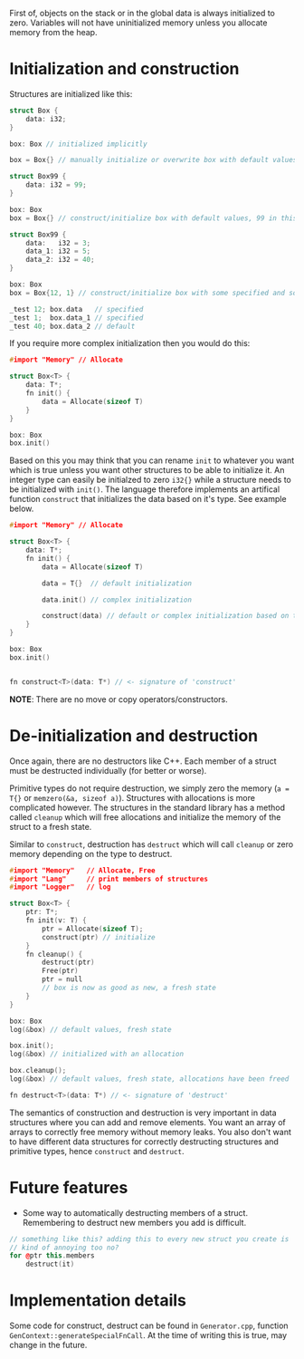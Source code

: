 First of, objects on the stack or in the global data is always initialized to zero. Variables will not have uninitialized memory unless you allocate memory from the heap.

# Initialization and construction
Structures are initialized like this:
```c++
struct Box {
    data: i32;
}

box: Box // initialized implicitly

box = Box{} // manually initialize or overwrite box with default values, zero initialized in this case

struct Box99 {
    data: i32 = 99;
}

box: Box
box = Box{} // construct/initialize box with default values, 99 in this case

struct Box99 {
    data:   i32 = 3;
    data_1: i32 = 5;
    data_2: i32 = 40;
}

box: Box
box = Box{12, 1} // construct/initialize box with some specified and some default values

_test 12; box.data   // specified
_test 1;  box.data_1 // specified
_test 40; box.data_2 // default
```

If you require more complex initialization then you would do this:
```C++
#import "Memory" // Allocate

struct Box<T> {
    data: T*;
    fn init() {
        data = Allocate(sizeof T)
    }
}

box: Box
box.init()
```

Based on this you may think that you can rename `init` to whatever you want which is true unless you want other structures to be able to initialize it. An integer type can easily be initialzed to zero `i32{}` while a structure needs to be initialized with `init()`. The language therefore implements an artifical function `construct` that initializes the data based on it's type. See example below.

```c++
#import "Memory" // Allocate

struct Box<T> {
    data: T*;
    fn init() {
        data = Allocate(sizeof T)

        data = T{}  // default initialization

        data.init() // complex initialization

        construct(data) // default or complex initialization based on the type of data
    }
}

box: Box
box.init()


fn construct<T>(data: T*) // <- signature of 'construct'

```

**NOTE**: There are no move or copy operators/constructors.

# De-initialization and destruction
Once again, there are no destructors like C++. Each member of a struct must be destructed individually (for better or worse).

Primitive types do not require destruction, we simply zero the memory (`a = T{}` or `memzero(&a, sizeof a)`). Structures with allocations is more complicated however. The structures in the standard library has a method called `cleanup` which will free allocations and initialize the memory of the struct to a fresh state.

Similar to `construct`, destruction has `destruct` which will call `cleanup` or zero memory depending on the type to destruct.

```c++
#import "Memory"   // Allocate, Free
#import "Lang"     // print members of structures
#import "Logger"   // log

struct Box<T> {
    ptr: T*;
    fn init(v: T) {
        ptr = Allocate(sizeof T);
        construct(ptr) // initialize
    }
    fn cleanup() {
        destruct(ptr)
        Free(ptr)     
        ptr = null
        // box is now as good as new, a fresh state
    }
}

box: Box
log(&box) // default values, fresh state

box.init();
log(&box) // initialized with an allocation

box.cleanup();
log(&box) // default values, fresh state, allocations have been freed

fn destruct<T>(data: T*) // <- signature of 'destruct'
```

The semantics of construction and destruction is very important in data structures where you can add and remove elements. You want an array of arrays to correctly free memory without memory leaks. You also don't want to have different data structures for correctly destructing structures and primitive types, hence `construct` and `destruct`.

# Future features
- Some way to automatically destructing members of a struct. Remembering to destruct new members you add is difficult.
```c++
// something like this? adding this to every new struct you create is
// kind of annoying too no?
for @ptr this.members
    destruct(it)
```


# Implementation details

Some code for construct, destruct can be found in `Generator.cpp`, function `GenContext::generateSpecialFnCall`.
At the time of writing this is true, may change in the future.